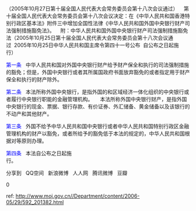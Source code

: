 
（2005年10月27日第十届全国人民代表大会常务委员会第十八次会议通过）    第十届全国人民代表大会常务委员会第十八次会议决定：在《中华人民共和国香港特别行政区基本法》附件三中增加全国性法律《中华人民共和国外国中央银行财产司法强制措施豁免法》。    附：中华人民共和国外国中央银行财产司法强制措施豁免法（2005年10月25日第十届全国人民代表大会常务委员会第十八次会议通过  2005年10月25日中华人民共和国主席令第四十一号公布  自公布之日起施行）    

<a style="color:blue" name="第一条">第一条</a>    中华人民共和国对外国中央银行财产给予财产保全和执行的司法强制措施的豁免；但是，外国中央银行或者其所属国政府书面放弃豁免的或者指定用于财产保全和执行的财产除外。     

<a style="color:blue" name="第二条">第二条</a>    本法所称外国中央银行，是指外国的和区域经济一体化组织的中央银行或者履行中央银行职能的金融管理机构。     本法所称外国中央银行财产，是指外国中央银行的现金、票据、银行存款、有价证券、外汇储备、黄金储备以及该银行的不动产和其他财产。     

<a style="color:blue" name="第三条">第三条</a>    外国不给予中华人民共和国中央银行或者中华人民共和国特别行政区金融管理机构的财产以豁免，或者所给予的豁免低于本法的规定的，中华人民共和国根据对等原则办理。     

<a style="color:blue" name="第四条">第四条</a>    本法自公布之日起施行。                                                                                                 


分享到  
       QQ空间  
       新浪微博  
       人人网  
       腾讯微博  
       豆瓣  
       
0






 ref: <http://www.moj.gov.cn//Department/content/2006-05/29/592_201382.html>